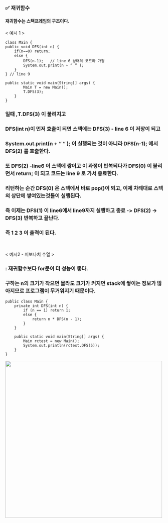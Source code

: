 ### ✅ 재귀함수
#### 재귀함수는 스택프레임의 구조이다.

< 예시 1 >
``` 
class Main {
public void DFS(int n) { 
	if(n==0) return;
	else { 
		DFS(n-1);	// line 6 상태의 코드라 가정
		System.out.print(n + “ “ );
	}
} // line 9

public static void main(String[] args) {
		Main T = new Main(); 
		T.DFS(3);
	}
}
```

### 일때 ,T.DFS(3) 이 불려지고 
### DFS(int n)이 먼저 호출이 되면 스택에는 DFS(3) - line 6 이 저장이 되고 
### System.out.print(n + “ “ ); 이 실행되는 것이 아니라 DFS(n-1); 에서 DFS(2) 를 호출한다. 
### 또 DFS(2) -line6 이 스택에 쌓이고 이 과정이 반복되다가 DFS(0) 이 불리면서 return; 이 되고 코드는 line 9 로 가서 종료한다. 
### 리턴하는 순간  DFS(0) 은 스택에서 바로 pop()이 되고, 이제 차례대로 스택의 상단에 쌓여있는것들이 실행된다. 
### 즉 이제는  DFS(1) 이 line6에서 line9까지 실행하고 종료 ->  DFS(2) ->  DFS(3) 반복하고 끝난다. 
### 즉 1 2 3 이 출력이 된다. 

</br>

< 예시2 - 피보나치 수열 >
### : 재귀함수보다 for문이 더 성능이 좋다. 
### 구하는 n의 크기가 작으면 몰라도 크기가 커지면 stack에 쌓이는 정보가 많아지므로 프로그램이 무거워지기 때문이다.
``` 
public class Main {
    private int DFS(int n) {
        if (n == 1) return 1;
        else {
            return n * DFS(n - 1);
        }
    }

    public static void main(String[] args) {
        Main rctest = new Main();
        System.out.println(rctest.DFS(5));
    }
}
```
<img src="https://github.com/kyungmin1221/Inflearn/assets/105621255/d1fb5834-a90b-48fe-ac64-91b5dd057d15" width="500" />

